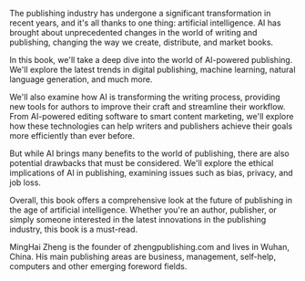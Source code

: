 

The publishing industry has undergone a significant transformation in recent years, and it's all thanks to one thing: artificial intelligence. AI has brought about unprecedented changes in the world of writing and publishing, changing the way we create, distribute, and market books.

In this book, we'll take a deep dive into the world of AI-powered publishing. We'll explore the latest trends in digital publishing, machine learning, natural language generation, and much more.

We'll also examine how AI is transforming the writing process, providing new tools for authors to improve their craft and streamline their workflow. From AI-powered editing software to smart content marketing, we'll explore how these technologies can help writers and publishers achieve their goals more efficiently than ever before.

But while AI brings many benefits to the world of publishing, there are also potential drawbacks that must be considered. We'll explore the ethical implications of AI in publishing, examining issues such as bias, privacy, and job loss.

Overall, this book offers a comprehensive look at the future of publishing in the age of artificial intelligence. Whether you're an author, publisher, or simply someone interested in the latest innovations in the publishing industry, this book is a must-read.

MingHai Zheng is the founder of zhengpublishing.com and lives in Wuhan, China. His main publishing areas are business, management, self-help, computers and other emerging foreword fields.
